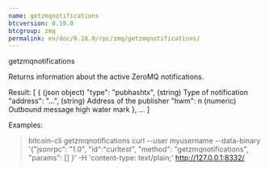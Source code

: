 ```yaml
---
name: getzmqnotifications
btcversion: 0.18.0
btcgroup: zmq
permalink: en/doc/0.18.0/rpc/zmq/getzmqnotifications/
---
```


getzmqnotifications

Returns information about the active ZeroMQ notifications.

Result:
[
  {                        (json object)
    "type": "pubhashtx",   (string) Type of notification
    "address": "...",      (string) Address of the publisher
    "hwm": n                 (numeric) Outbound message high water mark
  },
  ...
]

Examples:
> bitcoin-cli getzmqnotifications 
> curl --user myusername --data-binary '{"jsonrpc": "1.0", "id":"curltest", "method": "getzmqnotifications", "params": [] }' -H 'content-type: text/plain;' http://127.0.0.1:8332/


